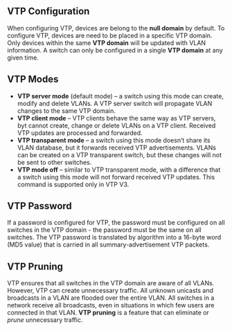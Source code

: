 ## VTP Configuration

When configuring VTP, devices are belong to the **null domain** by default.
To configure VTP, devices are need to be placed in a specific VTP domain.
Only devices within the same **VTP domain** will be updated with VLAN information.
A switch can only be configured in a single **VTP domain** at any given time.

## VTP Modes

- **VTP server mode** (default mode) – a switch using this mode can create, modify and delete VLANs.
  A VTP server switch will propagate VLAN changes to the same VTP domain.
- **VTP client mode** – VTP clients behave the same way as VTP servers, byt cannot create, change or delete VLANs on a VTP client.
  Received VTP updates are processed and forwarded.
- **VTP transparent mode** – a switch using this mode doesn’t share its VLAN database, but it forwards received VTP advertisements.
  VLANs can be created on a VTP transparent switch, but these changes will not be sent to other switches.
- **VTP mode off** – similar to VTP transparent mode, with a difference that a switch using this mode will not forward received VTP updates.
  This command is supported only in VTP V3.

## VTP Password

If a password is configured for VTP, the password must be configured on all switches in the VTP domain - the password must be the same on all switches.
The VTP password is translated by algorithm into a 16-byte word (MD5 value) that is carried in all summary-advertisement VTP packets.

## VTP Pruning

VTP ensures that all switches in the VTP domain are aware of all VLANs.
However, VTP can create unnecessary traffic.
All unknown unicasts and broadcasts in a VLAN are flooded over the entire VLAN.
All switches in a network receive all broadcasts, even in situations in which few users are connected in that VLAN.
**VTP pruning** is a feature that can eliminate or _prune_ unnecessary traffic.
